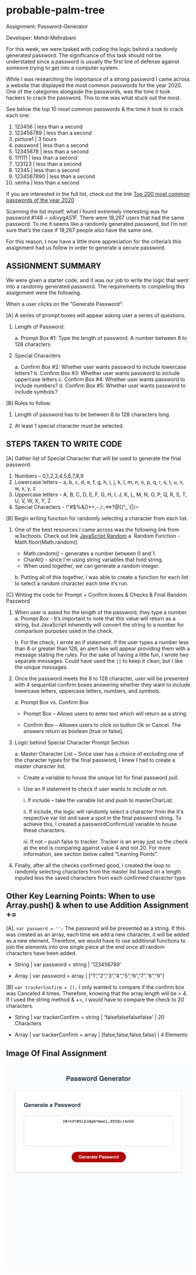 # probable-palm-tree

Assignment: Password-Generator

Developer: Mehdi Mehrabani

For this week, we were tasked with coding the logic behind a randomly generated password. The significance of this task should not be understated since a password is usually the first line of defense against someone trying to get into a computer system.

While I was researching the importance of a strong password I came across a website that displayed the most common passwords for the year 2020. One of the categories alongside the passwords, was the time it took hackers to crack the password. This to me was what stuck out the most.

See below the top 10 most common passwords & the time it took to crack each one:

1.  123456 | less than a second
2.  123456789 | less than a second
3.  picture1 | 3 hours
4.  password | less than a second
5.  12345678 | less than a second
6.  111111 | less than a second
7.  123123 | less than a second
8.  12345 | less than a second
9.  1234567890 | less than a second
10. senha | less than a second

If you are interested in the full list, check out the link [Top 200 most common passwords of the year 2020](https://nordpass.com/most-common-passwords-list/)

Scanning the list myself, what I found extremely interesting was for password #148 = x4ivygA51F. There were 18,267 users that had the same password. To me it seems like a randomly generated password, but I’m not sure that’s the case if 18,267 people also have the same one.

For this reason, I now have a little more appreciation for the criteria’s this assignment had us follow in order to generate a secure password.

## ASSIGNMENT SUMMARY

We were given a starter code, and it was our job to write the logic that went into a randomly generated password. The requirements to completing this assignment were the following.

When a user clicks on the “Generate Password”:

[A] A series of prompt boxes will appear asking user a series of questions.

1.  Length of Password:

    a. Prompt Box #1: Type the length of password. A number between 8 to 128 characters

2.  Special Characters

    a. Confirm Box #2: Whether user wants password to include lowercase letters?
    b. Confirm Box #3: Whether user wants password to include uppercase letters
    c. Confirm Box #4: Whether user wants password to include numbers?
    d. Confirm Box #5: Whether user wants password to include symbols.?

[B] Rules to follow:

1. Length of password has to be between 8 to 128 characters long

2. At least 1 special character must be selected

## STEPS TAKEN TO WRITE CODE

[A] Gather list of Special Character that will be used to generate the final password.

1.  Numbers – 0,1,2,3,4,5,6,7,8,9
2.  Lowercase letters – a, b, c, d, e, f, g, h, i, j, k, l, m, n, o, p, q, r, s, t, u, v, w, x, y, z
3.  Uppercase letters – A, B, C, D, E, F, G, H, I, J, K, L, M, N, O, P, Q, R, S, T, U, V, W, X, Y, Z
4.  Special Characters - !"#$%&()\*+,-./:;<=>?@[]^\_`{|}~

[B] Begin writing function for randomly selecting a character from each list.

1.  One of the best resources I came across was the following link from w3schools. Check out link [JavaScript Random](https://www.w3schools.com/js/js_random.asp)
    a. Random Function - Math.floor(Math.random()

    - Math.random() – generates a number between 0 and 1.
    - CharAt() - since I'm using string variables that hold string.
    - When used together, we can generate a random integer.

    b. Putting all of this together, I was able to create a function for each list to select a random character each time it’s run.

[C] Writing the code for Prompt + Confirm boxes & Checks & Final Random Password

1. When user is asked for the length of the password, they type a number.
   a. Prompt Box - It’s important to note that this value will return as a string, but JavaScript inherently will convert the string to a number for comparison purposes used in the check.

   b. For the check, I wrote an if statement. If the user types a number less than 8 or greater than 128, an alert box will appear providing them with a message stating the rules. For the sake of having a little fun, I wrote two separate messages. Could have used the `||` to keep it clean, but I like the unique messages.

2. Once the password meets the 8 to 128 character, user will be presented with 4 sequential confirm boxes answering whether they want to include lowercase letters, uppercase letters, numbers, and symbols.

   a. Prompt Box vs. Confirm Box

   - Prompt Box – Allows users to enter text which will return as a string.

   - Confirm Box – Allowes users to click on button Ok or Cancel. The answers return as boolean [true or false].

3. Logic behind Special Character Prompt Section

   a. Master Character List – Since user has a choice of excluding one of the character types for the final password, I knew I had to create a master character list.

   - Create a variable to house the unique list for final password pull.

   - Use an if statement to check if user wants to include or not.

     i. If include – take the variable list and push to masterCharList.

     ii. If include, the logic will randomly select a character from the it's respective var list and save a spot in the final password string. To achieve this, I created a passwordConfirmList variable to house these characters.

     iii. If not – push false to tracker. Tracker is an array just so the check at the end is comparing against value 4 and not 20. For more information, see section below called “Learning Points”.

4. Finally, after all the checks confirmed good, I created the loop to randomly selecting characters from the master list based on a length inputed less the saved characters from each confirmed character type.

## Other Key Learning Points: When to use Array.push() & when to use Addition Assignment +=

[A]. `var password = '';` The password will be presented as a string. If this was created as an array, each time we add a new character, it will be added as a new element. Therefore, we would have to use additional functions to join the elements into one single piece at the end once all random characters have been added.

- String | var password = string | '123456789'

- Array | var password = array | [“1”,”2”,”3”,”4”,”5”,”6”,”7”,”8”,”9”]

[B] `var trackerConfirm = [];` I only wanted to compare if the confirm box was Canceled 4 times. Therefore, knowing that the array.length will be = 4. If I used the string method & +=, I would have to compare the check to 20 characters.

- String | var trackerConfirm = string | 'falsefalsefalsefalse' | 20 Characters

- Array | var trackerConfirm = array | [false,false,false,false] | 4 Elements

## Image Of Final Assignment

![alt text](./assets/probable-palm-tree.png)
